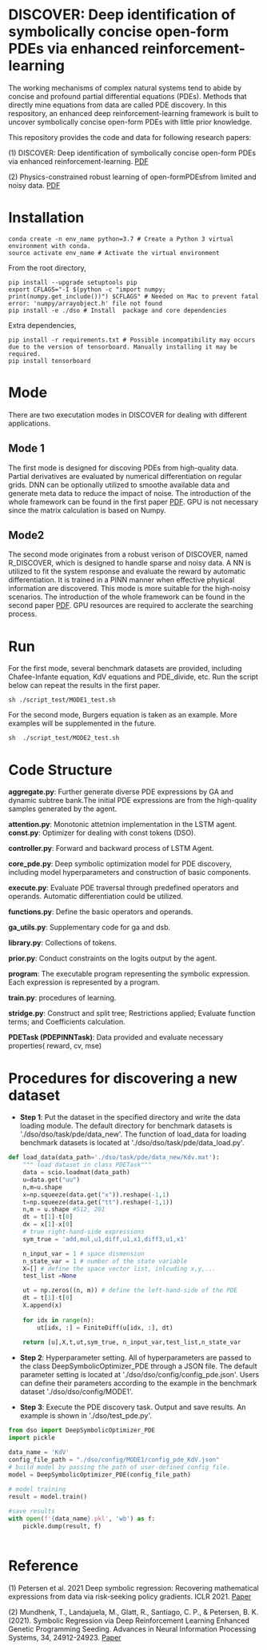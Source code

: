 # DISCOVER: Deep identification of symbolically concise open-form PDEs via enhanced reinforcement-learning
The working mechanisms of complex natural systems tend to abide by concise and profound partial differential equations (PDEs). Methods that directly mine equations from data are called PDE discovery. In this respository, an enhanced deep reinforcement-learning framework is built to uncover symbolically concise
open-form PDEs with little prior knowledge. 



This repository provides the code and data for following research papers:

(1) DISCOVER: Deep identification of symbolically concise open-form PDEs via enhanced reinforcement-learning. [PDF](https://journals.aps.org/prresearch/abstract/10.1103/PhysRevResearch.6.013182)

(2) Physics-constrained robust learning of open-formPDEsfrom limited and noisy data. [PDF](https://arxiv.org/ftp/arxiv/papers/2309/2309.07672.pdf)



# Installation
```
conda create -n env_name python=3.7 # Create a Python 3 virtual environment with conda.
source activate env_name # Activate the virtual environment
```
From the root directory, 
```
pip install --upgrade setuptools pip
export CFLAGS="-I $(python -c "import numpy; print(numpy.get_include())") $CFLAGS" # Needed on Mac to prevent fatal error: 'numpy/arrayobject.h' file not found
pip install -e ./dso # Install  package and core dependencies

```
Extra dependencies,
```
pip install -r requirements.txt # Possible incompatibility may occurs due to the version of tensorboard. Manually installing it may be required.
pip install tensorboard 
```

# Mode
There are two executation modes in DISCOVER for dealing with different applications. 
## Mode 1
The first mode is designed for discoving PDEs from high-quality data. Partial derivatives are evaluated by numerical differentiation on regular grids. DNN can be optionally utilized to smoothe available data and generate meta data to reduce the impact of noise. The introduction of the whole framework can be found in the first paper [PDF](https://journals.aps.org/prresearch/abstract/10.1103/PhysRevResearch.6.013182). GPU is not necessary since the matrix calculation is based on Numpy.

## Mode2
The second mode originates from a robust verison of DISCOVER, named R_DISCOVER, which is designed to handle sparse and noisy data.  A NN is utilized to fit the system response and evaluate the reward by automatic differentiation. It is trained in a PINN manner when effective physical information are discovered. This mode is more suitable for the high-noisy scenarios. The introduction of the whole framework can be found in the second paper [PDF](https://arxiv.org/ftp/arxiv/papers/2309/2309.07672.pdf). GPU resources are required to acclerate the searching process.

# Run
 For the first mode, several benchmark datasets are provided, including Chafee-Infante equation, KdV equations and PDE_divide, etc. Run the script below can repeat the results in the first paper.
 ```
 sh ./script_test/MODE1_test.sh
 ```
For the second mode, Burgers equation is taken as an example. More examples will be supplemented in the future.
```
sh  ./script_test/MODE2_test.sh
```

# Code Structure
**aggregate.py**: Further generate diverse PDE expressions by GA and dynamic subtree bank.The initial PDE expressions are from the high-quality samples generated by the agent.

**attention.py**: Monotonic attetnion implementation in the LSTM agent.
**const.py**: Optimizer for dealing with const tokens (DSO).

**controller.py**: Forward and backward process of LSTM Agent.

**core_pde.py**:  Deep symbolic optimization model for PDE discovery, including model hyperparameters and construction of basic components.

**execute.py**: Evaluate PDE traversal through predefined operators and operands. Automatic differentiation could be utilized.

**functions.py**: Define the basic operators and operands.

**ga_utils.py**: Supplementary code for ga and dsb.

**library.py**: Collections of tokens.

**prior.py**: Conduct constraints on the logits output by the agent.

**program**: The executable program representing the symbolic expression. Each expression is represented by a program.

**train.py**: procedures of learning.

**stridge.py**: Construct and split tree; Restrictions applied; Evaluate function terms; and Coefficients calculation.

**PDETask (PDEPINNTask)**: Data provided and evaluate necessary properties( reward, cv, mse) 


# Procedures for discovering a new dataset

* **Step 1**:  Put the dataset in the specified directory and write the data loading module. The default directory for benchmark datasets is './dso/dso/task/pde/data_new'. The function of load_data for loading benchmark datasets is located at './dso/dso/task/pde/data_load.py'.

```python
def load_data(data_path='./dso/task/pde/data_new/Kdv.mat'):
    """ load dataset in class PDETask"""    
    data = scio.loadmat(data_path)
    u=data.get("uu")
    n,m=u.shape
    x=np.squeeze(data.get("x")).reshape(-1,1)
    t=np.squeeze(data.get("tt").reshape(-1,1))
    n,m = u.shape #512, 201
    dt = t[1]-t[0]
    dx = x[1]-x[0]
    # true right-hand-side expressions
    sym_true = 'add,mul,u1,diff,u1,x1,diff3,u1,x1'

    n_input_var = 1 # space dismension
    n_state_var = 1 # number of the state variable 
    X=[] # define the space vector list, inlcuding x,y,...
    test_list =None

    ut = np.zeros((n, m)) # define the left-hand-side of the PDE
    dt = t[1]-t[0]
    X.append(x)
    
    for idx in range(n):
        ut[idx, :] = FiniteDiff(u[idx, :], dt)
    
    return [u],X,t,ut,sym_true, n_input_var,test_list,n_state_var
```

* **Step 2**: Hyperparameter setting. All of hyperparameters are passed to the class DeepSymbolicOptimizer_PDE through a JSON file. The default parameter setting is located at './dso/dso/config/config_pde.json'. Users can define their parameters according to the example in the benchmark dataset './dso/dso/config/MODE1'.

* **Step 3**: Execute the PDE discovery task. Output and save results. An example is shown in './dso/test_pde.py'.
```python
from dso import DeepSymbolicOptimizer_PDE
import pickle 

data_name = 'KdV'
config_file_path = "./dso/config/MODE1/config_pde_KdV.json"
# build model by passing the path of user-defined config file. 
model = DeepSymbolicOptimizer_PDE(config_file_path)
    
# model training
result = model.train()

#save results
with open(f'{data_name}.pkl', 'wb') as f:
    pickle.dump(result, f)
        
```

# Reference

(1) Petersen et al. 2021 Deep symbolic regression: Recovering mathematical expressions from data via risk-seeking policy gradients. ICLR 2021.  [Paper](https://openreview.net/forum?id=m5Qsh0kBQG)

(2) Mundhenk, T., Landajuela, M., Glatt, R., Santiago, C. P., & Petersen, B. K. (2021). Symbolic Regression via Deep Reinforcement Learning Enhanced Genetic Programming Seeding. Advances in Neural Information Processing Systems, 34, 24912-24923.  [Paper](https://proceedings.neurips.cc/paper/2021/file/d073bb8d0c47f317dd39de9c9f004e9d-Paper.pdf)

